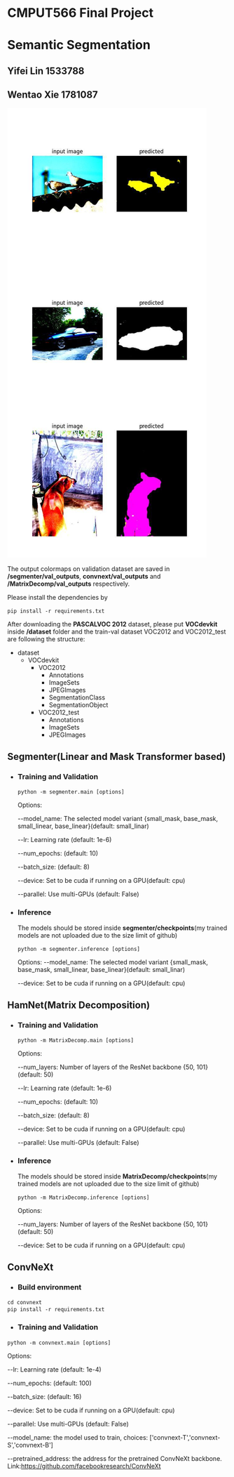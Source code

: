 # CMPUT566 Final Project #
# Semantic Segmentation #
## Yifei Lin 1533788 ##

## Wentao Xie 1781087



![alt text](inference.jpg)

The output colormaps on validation dataset are saved in **/segmenter/val_outputs**, **convnext/val_outputs** and **/MatrixDecomp/val_outputs** respectively.

Please install the dependencies by
```
pip install -r requirements.txt
```
After downloading the **PASCALVOC 2012** dataset, please put **VOCdevkit** inside **/dataset** folder and the train-val dataset VOC2012 and VOC2012_test are following the structure:

- dataset
    - VOCdevkit
        - VOC2012
            - Annotations
            - ImageSets
            - JPEGImages
            - SegmentationClass
            - SegmentationObject
        - VOC2012_test
            - Annotations
            - ImageSets
            - JPEGImages

## Segmenter(Linear and Mask Transformer based) ##
- ### Training and Validation ###
    ```
    python -m segmenter.main [options]
    ```
    Options:

    --model_name: The selected model variant {small_mask, base_mask, small_linear, base_linear}(default: small_linar)

    --lr: Learning rate (default: 1e-6)

    --num_epochs: (default: 10)

    --batch_size: (default: 8)

    --device: Set to be cuda if running on a GPU(default: cpu) 

    --parallel: Use multi-GPUs (default: False)

- ### Inference ###
    The models should be stored inside **segmenter/checkpoints**(my trained models are not uploaded due to the size limit of github)
    ```
    python -m segmenter.inference [options]
    ```

    Options:
    --model_name: The selected model variant {small_mask, base_mask, small_linear, base_linear}(default: small_linar)

    --device: Set to be cuda if running on a GPU(default: cpu) 


## HamNet(Matrix Decomposition) ##
- ### Training and Validation ###
    ```
    python -m MatrixDecomp.main [options]
    ```

    Options:

    --num_layers: Number of layers of the ResNet backbone {50, 101}(default: 50)

    --lr: Learning rate (default: 1e-6)

    --num_epochs: (default: 10)

    --batch_size: (default: 8)

    --device: Set to be cuda if running on a GPU(default: cpu) 

    --parallel: Use multi-GPUs (default: False)


- ### Inference ##
    The models should be stored inside **MatrixDecomp/checkpoints**(my trained models are not uploaded due to the size limit of github)

    ```
    python -m MatrixDecomp.inference [options]
    ```

    Options:

    --num_layers: Number of layers of the ResNet backbone {50, 101}(default: 50)

    --device: Set to be cuda if running on a GPU(default: cpu)

## ConvNeXt

- ### Build environment

```
cd convnext
pip install -r requirements.txt

```

- ### Training and Validation

```
python -m convnext.main [options]
```

Options:

--lr: Learning rate (default: 1e-4)

--num_epochs: (default: 100)

--batch_size: (default: 16)

--device: Set to be cuda if running on a GPU(default: cpu) 

--parallel: Use multi-GPUs (default: False)

--model_name: the model used to train, choices: ['convnext-T','convnext-S','convnext-B']

--pretrained_address: the address for the pretrained ConvNeXt backbone. Link:https://github.com/facebookresearch/ConvNeXt
